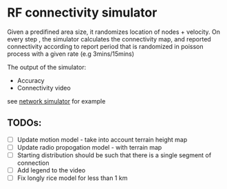 # RF connectivity simulator

Given a predifined area size, it randomizes location of nodes + velocity.
On every step , the simulator calculates the connectivity map, and reported connectivity according to report period that is randomized in poisson process with a given rate (e.g 3mins/15mins)

The output of the simulator:
- Accuracy
- Connectivity video

see [network simulator](notebooks/network_simulator.ipynb) for example



## TODOs:

- [ ] Update motion model - take into account terrain height map
- [ ] Update radio propogation model - with terrain map
- [ ] Starting distribution should be such that there is a single segment of connection
- [ ] Add legend to the video
- [ ] Fix longly rice model for less than 1 km